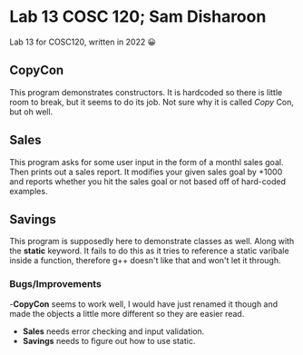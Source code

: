 # Lab 13 COSC 120; Sam Disharoon

Lab 13 for COSC120, written in 2022 :grinning:

## CopyCon

This program demonstrates constructors. It is hardcoded so there is little room to break, but it seems to do its job. Not sure why it is called _Copy_ Con, but oh well.

## Sales

This program asks for some user input in the form of a monthl sales goal. Then prints out a sales report. It modifies your given sales goal by +1000 and reports whether you hit the sales goal or not based off of hard-coded examples.

## Savings

This program is supposedly here to demonstrate classes as well. Along with the __static__ keyword. It fails to do this as it tries to reference a static varibale inside a function, therefore g++ doesn't like that and won't let it through. 

### Bugs/Improvements

-__CopyCon__ seems to work well, I would have just renamed it though and made the objects a little more different so they are easier read.
- __Sales__ needs error checking and input validation.
- __Savings__ needs to figure out how to use static.
